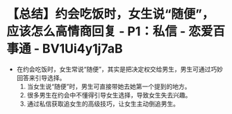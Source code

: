 # 【总结】约会吃饭时，女生说“随便”，应该怎么高情商回复 - P1：私信 - 恋爱百事通 - BV1Ui4y1j7aB

-   在约会吃饭时，女生常说“随便”，其实是把决定权交给男生，男生可通过巧妙回答来引导选择。
    1.  当女生说“随便”时，男生可直接带她去她第一个提到的地方。
    2.  很多男生在约会中不懂得引导女生选择，导致女生失去兴趣。
    3.  通过私信获取追女生的高级技巧，让女生主动倒追男生。